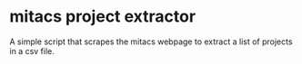 # mitacs project extractor
 A simple script that scrapes the mitacs webpage to extract a list of projects in a csv file.
